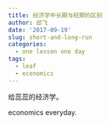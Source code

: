 ```yaml
---
title: 经济学中长期与短期的区别
author: 邱飞
date: '2017-09-19'
slug: short-and-long-run
categories:
  - one lesson one day 
tags:
  - leaf
  - economics
---
```


给蕊蕊的经济学。

economics everyday.
